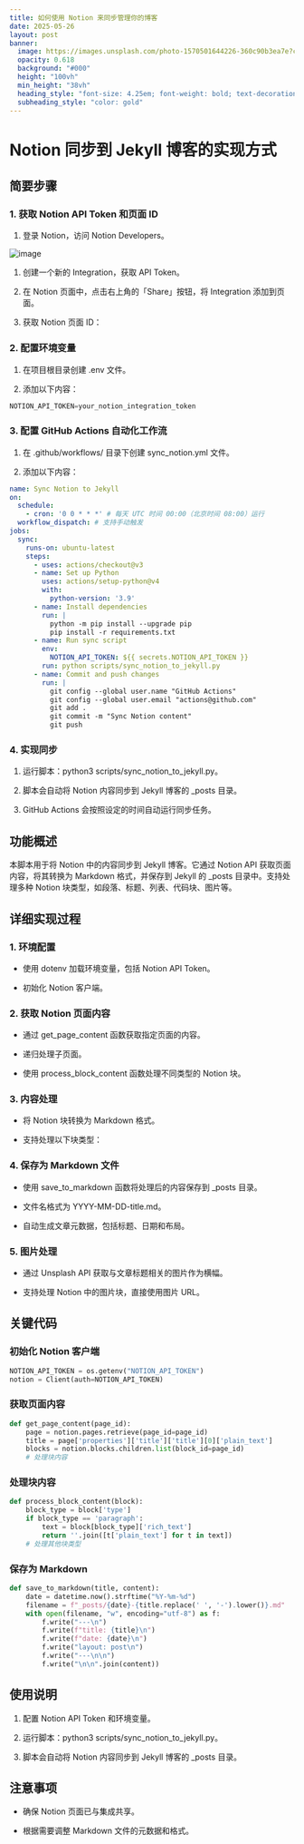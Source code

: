 ```yaml
---
title: 如何使用 Notion 来同步管理你的博客
date: 2025-05-26
layout: post
banner:
  image: https://images.unsplash.com/photo-1570501644226-360c90b3ea7e?crop=entropy&cs=tinysrgb&fit=max&fm=jpg&ixid=M3w2OTIwMzJ8MHwxfHJhbmRvbXx8fHx8fHx8fDE3NDgyNTUxMjl8&ixlib=rb-4.1.0&q=80&w=1080
  opacity: 0.618
  background: "#000"
  height: "100vh"
  min_height: "38vh"
  heading_style: "font-size: 4.25em; font-weight: bold; text-decoration: underline"
  subheading_style: "color: gold"
---
```


# Notion 同步到 Jekyll 博客的实现方式

## 简要步骤

### 1. 获取 Notion API Token 和页面 ID

1. 登录 Notion，访问 Notion Developers。

![image](https://prod-files-secure.s3.us-west-2.amazonaws.com/a7a0cc5a-89b9-4cda-8686-1fba0ca52f40/d19c1afe-dea5-4312-9333-786b0ba83054/image.png?X-Amz-Algorithm=AWS4-HMAC-SHA256&X-Amz-Content-Sha256=UNSIGNED-PAYLOAD&X-Amz-Credential=ASIAZI2LB466S5MSSBK5%2F20250526%2Fus-west-2%2Fs3%2Faws4_request&X-Amz-Date=20250526T102528Z&X-Amz-Expires=3600&X-Amz-Security-Token=IQoJb3JpZ2luX2VjEHkaCXVzLXdlc3QtMiJIMEYCIQCrve08Ra8qs3hmQhRFtU%2Bz3HnFd3gCRSMtbuXKLLnSswIhAOWxO46IZu%2Bnchp0f8gUgeX7tFfNgROrJrQC%2F538RXt9Kv8DCEIQABoMNjM3NDIzMTgzODA1IgySfEAr41HbsQj2jpIq3APLP1dGXh2rLCjwriJmIdiFwpouaZjxAvpFjG3yyatTSn5jJcyDThrEnguuDU6leS23AMTqdzNO9xhNaGoh7gGZUfqUypOW4uoaNCkl2S93p1X76CdUHQfpuNbUEmnvFgcDSOoHa0fx6dwDVYW42qs3Kg9CFA1dUDTKrq030%2FWjoUDdRHOYFTdqgPsT3ll5q2nY%2FsQ8A%2B%2Bza2p2xXM2WdMxdCSiyaD%2BCs2RLz2UyscJt3QVrzojSwrpCjX6VqtWduGG4Dd%2BmthWntW%2F42eKL%2B7KWAyeFUOxD1zcuFPkftmlWu4pJe3R6VoCeBKADvfsFWEEoc3HGOM9KVP3XNLsOZQmEDGlMI2CqGHY6SBADohGw4nikBAqvvB0KWhrXzMhleiU%2BBfChU%2FvJ7qH1xD3EqOkkAQN2oXQDRp7gGdaHuFOVwKEzjHkcGHOT3dZu%2BysOKMK%2F54NIfB18nkq%2F%2FUMoNuZDNQqmraMOyWuKpQtwsIGPQ2taxO3m9I5oPLGtias0N7PkDOQhcBJynLcs50sb2%2BMJClCYs6mDhMORL%2FImD81V4lOdrdV0E6RMh2WnqzIwGDthU0xW5e19eL3ip7AciIs%2F9AECB9e5pM4eV5HLNTr6pHZVUqVby2adPIUGTCR1tDBBjqkAS%2FYijoztMOlNZJQIw1FRheLhfDmhtakqRmRgid3CKRLX0thonHsOtJMDWCpu2pUMQFQZhNOF9EYHLHfD2v1ygLaCL7ZIc5IJLGnllg3zC7PCvnc%2BMxxMmqkiET7WFE8i9GuBQSmR7P9gTUDaPQ4SxmeRZPiSgdlFxL8jVR7ljrCusl7GNPz4oLCsesc20QYP5%2BqaL%2BkVvDk5ZpH%2F4eJmaRPnq2S&X-Amz-Signature=6bb26ab24602eb6719657c6562ee51464b05798e270648dc7b97dc3d3dcd9f2c&X-Amz-SignedHeaders=host&x-id=GetObject)

1. 创建一个新的 Integration，获取 API Token。

1. 在 Notion 页面中，点击右上角的「Share」按钮，将 Integration 添加到页面。

1. 获取 Notion 页面 ID：


### 2. 配置环境变量

1. 在项目根目录创建 .env 文件。

1. 添加以下内容：

```javascript
NOTION_API_TOKEN=your_notion_integration_token
```

### 3. 配置 GitHub Actions 自动化工作流

1. 在 .github/workflows/ 目录下创建 sync_notion.yml 文件。

1. 添加以下内容：

```yaml
name: Sync Notion to Jekyll
on:
  schedule:
    - cron: '0 0 * * *' # 每天 UTC 时间 00:00（北京时间 08:00）运行
  workflow_dispatch: # 支持手动触发
jobs:
  sync:
    runs-on: ubuntu-latest
    steps:
      - uses: actions/checkout@v3
      - name: Set up Python
        uses: actions/setup-python@v4
        with:
          python-version: '3.9'
      - name: Install dependencies
        run: |
          python -m pip install --upgrade pip
          pip install -r requirements.txt
      - name: Run sync script
        env:
          NOTION_API_TOKEN: ${{ secrets.NOTION_API_TOKEN }}
        run: python scripts/sync_notion_to_jekyll.py
      - name: Commit and push changes
        run: |
          git config --global user.name "GitHub Actions"
          git config --global user.email "actions@github.com"
          git add .
          git commit -m "Sync Notion content"
          git push
```

### 4. 实现同步

1. 运行脚本：python3 scripts/sync_notion_to_jekyll.py。

1. 脚本会自动将 Notion 内容同步到 Jekyll 博客的 _posts 目录。

1. GitHub Actions 会按照设定的时间自动运行同步任务。

## 功能概述

本脚本用于将 Notion 中的内容同步到 Jekyll 博客。它通过 Notion API 获取页面内容，将其转换为 Markdown 格式，并保存到 Jekyll 的 _posts 目录中。支持处理多种 Notion 块类型，如段落、标题、列表、代码块、图片等。

## 详细实现过程

### 1. 环境配置

- 使用 dotenv 加载环境变量，包括 Notion API Token。

- 初始化 Notion 客户端。

### 2. 获取 Notion 页面内容

- 通过 get_page_content 函数获取指定页面的内容。

- 递归处理子页面。

- 使用 process_block_content 函数处理不同类型的 Notion 块。

### 3. 内容处理

- 将 Notion 块转换为 Markdown 格式。

- 支持处理以下块类型：


### 4. 保存为 Markdown 文件

- 使用 save_to_markdown 函数将处理后的内容保存到 _posts 目录。

- 文件名格式为 YYYY-MM-DD-title.md。

- 自动生成文章元数据，包括标题、日期和布局。

### 5. 图片处理

- 通过 Unsplash API 获取与文章标题相关的图片作为横幅。

- 支持处理 Notion 中的图片块，直接使用图片 URL。

## 关键代码

### 初始化 Notion 客户端

```python
NOTION_API_TOKEN = os.getenv("NOTION_API_TOKEN")
notion = Client(auth=NOTION_API_TOKEN)
```

### 获取页面内容

```python
def get_page_content(page_id):
    page = notion.pages.retrieve(page_id=page_id)
    title = page['properties']['title']['title'][0]['plain_text']
    blocks = notion.blocks.children.list(block_id=page_id)
    # 处理块内容
```

### 处理块内容

```python
def process_block_content(block):
    block_type = block['type']
    if block_type == 'paragraph':
        text = block[block_type]['rich_text']
        return ''.join([t['plain_text'] for t in text])
    # 处理其他块类型
```

### 保存为 Markdown

```python
def save_to_markdown(title, content):
    date = datetime.now().strftime("%Y-%m-%d")
    filename = f"_posts/{date}-{title.replace(' ', '-').lower()}.md"
    with open(filename, "w", encoding="utf-8") as f:
        f.write("---\n")
        f.write(f"title: {title}\n")
        f.write(f"date: {date}\n")
        f.write("layout: post\n")
        f.write("---\n\n")
        f.write("\n\n".join(content))
```

## 使用说明

1. 配置 Notion API Token 和环境变量。

1. 运行脚本：python3 scripts/sync_notion_to_jekyll.py。

1. 脚本会自动将 Notion 内容同步到 Jekyll 博客的 _posts 目录。

## 注意事项

- 确保 Notion 页面已与集成共享。

- 根据需要调整 Markdown 文件的元数据和格式。